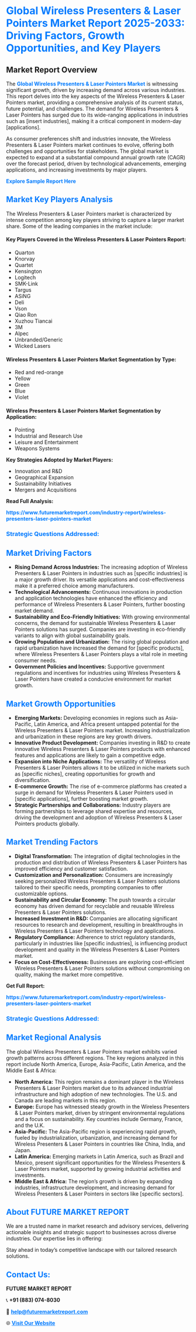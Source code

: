 <h1 style="color: #007BFF;">Global Wireless Presenters & Laser Pointers Market Report 2025-2033: Driving Factors, Growth Opportunities, and Key Players</h1>

<section id="overview">
<h2>Market Report Overview</h2>
<p>The <a href="https://www.futuremarketreport.com/industry-report/wireless-presenters-laser-pointers-market" style="color: #007BFF; text-decoration: none;"><strong>Global Wireless Presenters & Laser Pointers Market</strong></a> is witnessing significant growth, driven by increasing demand across various industries. This report delves into the key aspects of the Wireless Presenters & Laser Pointers market, providing a comprehensive analysis of its current status, future potential, and challenges. The demand for Wireless Presenters & Laser Pointers has surged due to its wide-ranging applications in industries such as [insert industries], making it a critical component in modern-day [applications].</p>
<p>As consumer preferences shift and industries innovate, the Wireless Presenters & Laser Pointers market continues to evolve, offering both challenges and opportunities for stakeholders. The global market is expected to expand at a substantial compound annual growth rate (CAGR) over the forecast period, driven by technological advancements, emerging applications, and increasing investments by major players.</p>
</section>

<section id="overview">
<p><a href="https://www.futuremarketreport.com/request-sample/reportId=60169" style="color: #007BFF; text-decoration: none;"><strong>Explore Sample Report Here</strong></a></p>
</section>

<section id="key-players">
<h2 style="color: #007BFF;">Market Key Players Analysis</h2>
<p>The Wireless Presenters & Laser Pointers market is characterized by intense competition among key players striving to capture a larger market share. Some of the leading companies in the market include:</p>
<h4>Key Players Covered in the Wireless Presenters & Laser Pointers Report:</h4>
<ul><li>Quarton</li><li>Knorvay</li><li>Quartet</li><li>Kensington</li><li>Logitech</li><li>SMK-Link</li><li>Targus</li><li>ASiNG</li><li>Deli</li><li>Vson</li><li>Qiao Ron</li><li>Xuzhou Tiancai</li><li>3M</li><li>Alpec</li><li>Unbranded/Generic</li><li>Wicked Lasers</li></ul>
<h4>Wireless Presenters & Laser Pointers Market Segmentation by Type:</h4>
<ul><li>Red and red-orange</li><li>Yellow</li><li>Green</li><li>Blue</li><li>Violet</li></ul>

<h4>Wireless Presenters & Laser Pointers Market Segmentation by Application:</h4>
<ul><li>Pointing</li><li>Industrial and Research Use</li><li>Leisure and Entertainment</li><li>Weapons Systems</li></ul>
<p><strong>Key Strategies Adopted by Market Players:</strong></p>
<ul>
<li>Innovation and R&D</li>
<li>Geographical Expansion</li>
<li>Sustainability Initiatives</li>
<li>Mergers and Acquisitions</li>
</ul>
</section>

<section>
<p><strong>Read Full Analysis: </strong></p><a href="https://www.futuremarketreport.com/industry-report/wireless-presenters-laser-pointers-market" style="color: #007BFF; text-decoration: none;"><strong>https://www.futuremarketreport.com/industry-report/wireless-presenters-laser-pointers-market</strong></a>
<h3 style="color: #007BFF;">Strategic Questions Addressed:</h3>
</section>

<section id="driving-factors">
<h2 style="color: #007BFF;">Market Driving Factors</h2>
<ul>
<li><strong>Rising Demand Across Industries:</strong> The increasing adoption of Wireless Presenters & Laser Pointers in industries such as [specific industries] is a major growth driver. Its versatile applications and cost-effectiveness make it a preferred choice among manufacturers.</li>
<li><strong>Technological Advancements:</strong> Continuous innovations in production and application technologies have enhanced the efficiency and performance of Wireless Presenters & Laser Pointers, further boosting market demand.</li>
<li><strong>Sustainability and Eco-Friendly Initiatives:</strong> With growing environmental concerns, the demand for sustainable Wireless Presenters & Laser Pointers solutions has surged. Companies are investing in eco-friendly variants to align with global sustainability goals.</li>
<li><strong>Growing Population and Urbanization:</strong> The rising global population and rapid urbanization have increased the demand for [specific products], where Wireless Presenters & Laser Pointers plays a vital role in meeting consumer needs.</li>
<li><strong>Government Policies and Incentives:</strong> Supportive government regulations and incentives for industries using Wireless Presenters & Laser Pointers have created a conducive environment for market growth.</li>
</ul>
</section>

<section id="growth-opportunities">
<h2 style="color: #007BFF;">Market Growth Opportunities</h2>
<ul>
<li><strong>Emerging Markets:</strong> Developing economies in regions such as Asia-Pacific, Latin America, and Africa present untapped potential for the Wireless Presenters & Laser Pointers market. Increasing industrialization and urbanization in these regions are key growth drivers.</li>
<li><strong>Innovative Product Development:</strong> Companies investing in R&D to create innovative Wireless Presenters & Laser Pointers products with enhanced features and applications are likely to gain a competitive edge.</li>
<li><strong>Expansion into Niche Applications:</strong> The versatility of Wireless Presenters & Laser Pointers allows it to be utilized in niche markets such as [specific niches], creating opportunities for growth and diversification.</li>
<li><strong>E-commerce Growth:</strong> The rise of e-commerce platforms has created a surge in demand for Wireless Presenters & Laser Pointers used in [specific applications], further boosting market growth.</li>
<li><strong>Strategic Partnerships and Collaborations:</strong> Industry players are forming partnerships to leverage shared expertise and resources, driving the development and adoption of Wireless Presenters & Laser Pointers products globally.</li>
</ul>
</section>

<section id="trending-factors">
<h2 style="color: #007BFF;">Market Trending Factors</h2>
<ul>
<li><strong>Digital Transformation:</strong> The integration of digital technologies in the production and distribution of Wireless Presenters & Laser Pointers has improved efficiency and customer satisfaction.</li>
<li><strong>Customization and Personalization:</strong> Consumers are increasingly seeking personalized Wireless Presenters & Laser Pointers solutions tailored to their specific needs, prompting companies to offer customizable options.</li>
<li><strong>Sustainability and Circular Economy:</strong> The push towards a circular economy has driven demand for recyclable and reusable Wireless Presenters & Laser Pointers solutions.</li>
<li><strong>Increased Investment in R&D:</strong> Companies are allocating significant resources to research and development, resulting in breakthroughs in Wireless Presenters & Laser Pointers technology and applications.</li>
<li><strong>Regulatory Compliance:</strong> Adherence to strict regulatory standards, particularly in industries like [specific industries], is influencing product development and quality in the Wireless Presenters & Laser Pointers market.</li>
<li><strong>Focus on Cost-Effectiveness:</strong> Businesses are exploring cost-efficient Wireless Presenters & Laser Pointers solutions without compromising on quality, making the market more competitive.</li>
</ul>
</section>

<section>
<p><strong>Get Full Report: </strong></p><a href="https://www.futuremarketreport.com/industry-report/wireless-presenters-laser-pointers-market" style="color: #007BFF; text-decoration: none;"><strong>https://www.futuremarketreport.com/industry-report/wireless-presenters-laser-pointers-market</strong></a>
<h3 style="color: #007BFF;">Strategic Questions Addressed:</h3>
</section>


<section id="regional-analysis">
<h2 style="color: #007BFF;">Market Regional Analysis</h2>
<p>The global Wireless Presenters & Laser Pointers market exhibits varied growth patterns across different regions. The key regions analyzed in this report include North America, Europe, Asia-Pacific, Latin America, and the Middle East & Africa:</p>
<ul>
<li><strong>North America:</strong> This region remains a dominant player in the Wireless Presenters & Laser Pointers market due to its advanced industrial infrastructure and high adoption of new technologies. The U.S. and Canada are leading markets in this region.</li>
<li><strong>Europe:</strong> Europe has witnessed steady growth in the Wireless Presenters & Laser Pointers market, driven by stringent environmental regulations and a focus on sustainability. Key countries include Germany, France, and the U.K.</li>
<li><strong>Asia-Pacific:</strong> The Asia-Pacific region is experiencing rapid growth, fueled by industrialization, urbanization, and increasing demand for Wireless Presenters & Laser Pointers in countries like China, India, and Japan.</li>
<li><strong>Latin America:</strong> Emerging markets in Latin America, such as Brazil and Mexico, present significant opportunities for the Wireless Presenters & Laser Pointers market, supported by growing industrial activities and investments.</li>
<li><strong>Middle East & Africa:</strong> The region’s growth is driven by expanding industries, infrastructure development, and increasing demand for Wireless Presenters & Laser Pointers in sectors like [specific sectors].</li>
</ul>
</section>

<footer>
<h2 style="color: #007BFF;">About FUTURE MARKET REPORT</h2>
<p>We are a trusted name in market research and advisory services, delivering actionable insights and strategic support to businesses across diverse industries. Our expertise lies in offering:</p>

<p>Stay ahead in today’s competitive landscape with our tailored research solutions.</p>

<h2 style="color: #007BFF;">Contact Us:</h2>
<p><strong>FUTURE MARKET REPORT</strong></p>
<p>📞 <strong>+91 (883) 074-8030</strong></p>
<p>📧 <strong><a href="mailto:help@futuremarketreport.com" style="color: #007BFF;">help@futuremarketreport.com</a></strong></p>
<p>🌐 <strong><a href="https://www.futuremarketreport.com/" style="color: #007BFF;">Visit Our Website</a></strong></p>
</footer>